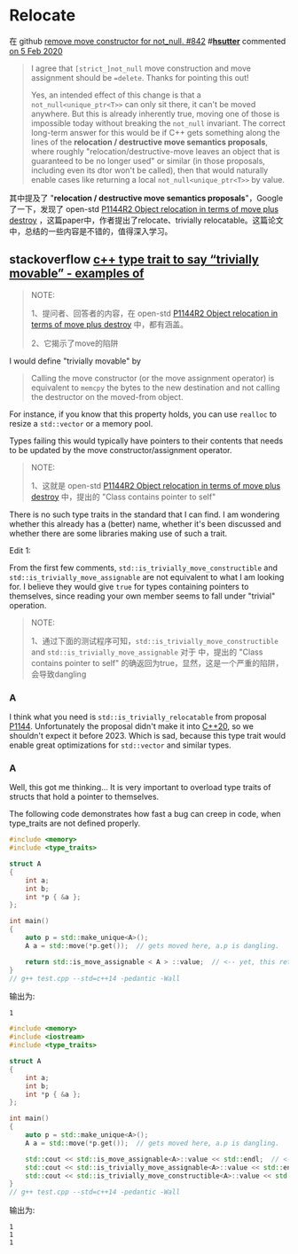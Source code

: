 # Relocate

在 github [remove move constructor for not_null. #842](https://github.com/microsoft/GSL/pull/842)  #**[hsutter](https://github.com/hsutter)** commented [on 5 Feb 2020](https://github.com/microsoft/GSL/pull/842#issuecomment-582074941) 

> I agree that `[strict_]not_null` move construction and move assignment should be `=delete`. Thanks for pointing this out!
>
> Yes, an intended effect of this change is that a `not_null<unique_ptr<T>>` can only sit there, it can't be moved anywhere. But this is already inherently true, moving one of those is impossible today without breaking the `not_null` invariant. The correct long-term answer for this would be if C++ gets something along the lines of the **relocation / destructive move semantics proposals**, where roughly "relocation/destructive-move leaves an object that is guaranteed to be no longer used" or similar (in those proposals, including even its dtor won't be called), then that would naturally enable cases like returning a local `not_null<unique_ptr<T>>` by value.

其中提及了  "**relocation / destructive move semantics proposals**"，Google了一下，发现了 open-std [P1144R2 Object relocation in terms of move plus destroy](http://open-std.org/JTC1/SC22/WG21/docs/papers/2019/p1144r2.html) ，这篇paper中，作者提出了relocate、trivially relocatable。这篇论文中，总结的一些内容是不错的，值得深入学习。



## stackoverflow [c++ type trait to say “trivially movable” - examples of](https://stackoverflow.com/questions/45747932/c-type-trait-to-say-trivially-movable-examples-of)

> NOTE: 
>
> 1、提问者、回答者的内容，在 open-std [P1144R2 Object relocation in terms of move plus destroy](http://open-std.org/JTC1/SC22/WG21/docs/papers/2019/p1144r2.html) 中，都有涵盖。
>
> 2、它揭示了move的陷阱

I would define "trivially movable" by

> Calling the move constructor (or the move assignment operator) is equivalent to `memcpy` the bytes to the new destination and not calling the destructor on the moved-from object.

For instance, if you know that this property holds, you can use `realloc` to resize a `std::vector` or a memory pool.

Types failing this would typically have pointers to their contents that needs to be updated by the move constructor/assignment operator.

> NOTE:
>
> 1、这就是 open-std [P1144R2 Object relocation in terms of move plus destroy](http://open-std.org/JTC1/SC22/WG21/docs/papers/2019/p1144r2.html)  中，提出的 "Class contains pointer to self"

There is no such type traits in the standard that I can find. I am wondering whether this already has a (better) name, whether it's been discussed and whether there are some libraries making use of such a trait.

Edit 1:

From the first few comments, `std::is_trivially_move_constructible` and `std::is_trivially_move_assignable` are not equivalent to what I am looking for. I believe they would give `true` for types containing pointers to themselves, since reading your own member seems to fall under "trivial" operation.

> NOTE: 
>
> 1、通过下面的测试程序可知，`std::is_trivially_move_constructible` and `std::is_trivially_move_assignable` 对于   中，提出的 "Class contains pointer to self" 的确返回为true，显然，这是一个严重的陷阱，会导致dangling



### A

I think what you need is `std::is_trivially_relocatable` from proposal [P1144](http://open-std.org/JTC1/SC22/WG21/docs/papers/2020/p1144r5.html). Unfortunately the proposal didn't make it into [C++20](https://en.cppreference.com/w/cpp/20), so we shouldn't expect it before 2023. Which is sad, because this type trait would enable great optimizations for `std::vector` and similar types.



### A

Well, this got me thinking... It is very important to overload type traits of structs that hold a pointer to themselves.

The following code demonstrates how fast a bug can creep in code, when type_traits are not defined properly.

```C++
#include <memory>
#include <type_traits>

struct A
{
	int a;
	int b;
	int *p { &a };
};

int main()
{
	auto p = std::make_unique<A>();
	A a = std::move(*p.get());  // gets moved here, a.p is dangling.

	return std::is_move_assignable < A > ::value;  // <-- yet, this returns true.
}
// g++ test.cpp --std=c++14 -pedantic -Wall

```

输出为: 

```
1
```



```C++
#include <memory>
#include <iostream>
#include <type_traits>

struct A
{
	int a;
	int b;
	int *p { &a };
};

int main()
{
	auto p = std::make_unique<A>();
	A a = std::move(*p.get());  // gets moved here, a.p is dangling.

	std::cout << std::is_move_assignable<A>::value << std::endl;  // <-- yet, this returns true.
	std::cout << std::is_trivially_move_assignable<A>::value << std::endl;  // <-- yet, this returns true.
	std::cout << std::is_trivially_move_constructible<A>::value << std::endl;  // <-- yet, this returns true.
}
// g++ test.cpp --std=c++14 -pedantic -Wall

```

输出为: 

```
1
1
1
```

